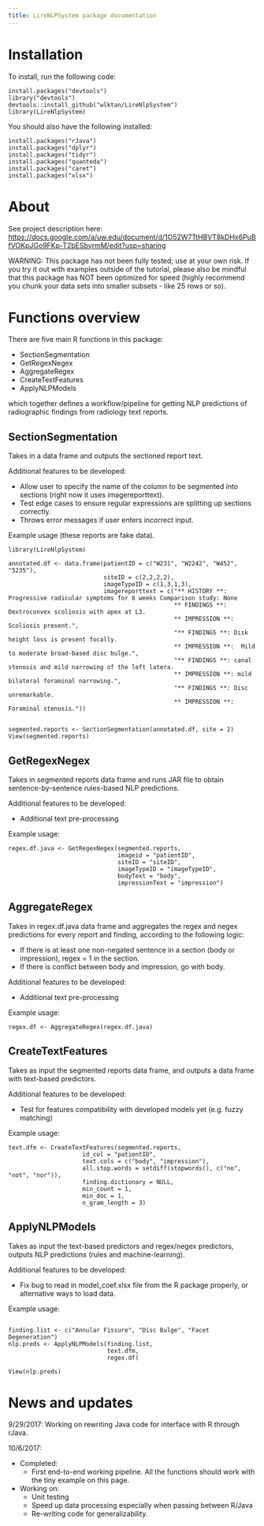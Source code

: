 ```yaml
---
title: LireNLPSystem package documentation
---
```


# Installation

To install, run the following code:
```{r installation}
install.packages("devtools")
library("devtools")
devtools::install_github("wlktan/LireNlpSystem")
library(LireNlpSystem)
```

You should also have the following installed:
```{r}
install.packages("rJava")
install.packages("dplyr")
install.packages("tidyr")
install.packages("quanteda")
install.packages("caret")
install.packages("xlsx")

```
# About

See project description here: https://docs.google.com/a/uw.edu/document/d/1O52W7TtHBVT8kDHx6PuBfVOKpJGo9FKp-T2bESbyrmM/edit?usp=sharing

WARNING: This package has not been fully tested; use at your own risk. If you try it out with examples outside of the tutorial, please also be mindful that this package has NOT been optimized for speed (highly recommend you chunk your data sets into smaller subsets - like 25 rows or so).

# Functions overview

There are five main R functions in this package:  

* SectionSegmentation
* GetRegexNegex
* AggregateRegex
* CreateTextFeatures
* ApplyNLPModels

which together defines a workflow/pipeline for getting NLP predictions of radiographic findings from radiology text reports.

## SectionSegmentation
Takes in a data frame and outputs the sectioned report text.

Additional features to be developed:
* Allow user to specify the name of the column to be segmented into sections (right now it uses imagereporttext).
* Test edge cases to ensure regular expressions are splitting up sections correctly.
* Throws error messages if user enters incorrect input.

Example usage (these reports are fake data).
```{r section_segmentation}
library(LireNlpSystem)

annotated.df <- data.frame(patientID = c("W231", "W2242", "W452", "5235"),
                           siteID = c(2,2,2,2),
                           imageTypeID = c(1,3,1,3),
                           imagereporttext = c("** HISTORY **: Progressive radicular symptoms for 8 weeks Comparison study: None 
                                               ** FINDINGS **: Dextroconvex scoliosis with apex at L3. 
                                               ** IMPRESSION **: Scoliosis present.",
                                               "** FINDINGS **: Disk height loss is present focally. 
                                               ** IMPRESSION **:  Mild to moderate broad-based disc bulge.",
                                               "** FINDINGS **: canal stenosis and mild narrowing of the left latera. 
                                               ** IMPRESSION **: mild bilateral foraminal narrowing.",
                                               "** FINDINGS **: Disc unremarkable. 
                                               ** IMPRESSION **:  Foraminal stenosis."))


segmented.reports <- SectionSegmentation(annotated.df, site = 2)
View(segmented.reports)

```

## GetRegexNegex
Takes in segmented reports data frame and runs JAR file to obtain sentence-by-sentence rules-based NLP predictions.

Additional features to be developed:
* Additional text pre-processing

Example usage:
```{r get_regex_negex}
regex.df.java <- GetRegexNegex(segmented.reports,
                               imageid = "patientID",
                               siteID = "siteID",
                               imageTypeID = "imageTypeID",
                               bodyText = "body",
                               impressionText = "impression")
```

## AggregateRegex
Takes in regex.df.java data frame and aggregates the regex and negex predictions for every report and finding, according to the following logic:  
* If there is at least one non-negated sentence in a section (body or impression), regex = 1 in the section.
* If there is conflict between body and impression, go with body.

Additional features to be developed:
* Additional text pre-processing

Example usage:

```{r aggregate_regex}
regex.df <- AggregateRegex(regex.df.java) 

```

## CreateTextFeatures

Takes as input the segmented reports data frame, and outputs a data frame with text-based predictors. 

Additional features to be developed:
* Test for features compatibility with developed models yet (e.g. fuzzy matching)

Example usage:
```{r create_text_features}
text.dfm <- CreateTextFeatures(segmented.reports,  
                     id_col = "patientID", 
                     text.cols = c("body", "impression"),
                     all.stop.words = setdiff(stopwords(), c("no", "not", "nor")),
                     finding.dictionary = NULL,
                     min_count = 1,
                     min_doc = 1,
                     n_gram_length = 3)
```

## ApplyNLPModels

Takes as input the text-based predictors and regex/negex predictors, outputs NLP predictions (rules and machine-learning).

Additional features to be developed:
* Fix bug to read in model_coef.xlsx file from the R package properly, or alternative ways to load data.


Example usage:
```{r apply_nlp_models}

finding.list <- c("Annular Fissure", "Disc Bulge", "Facet Degeneration")
nlp.preds <- ApplyNLPModels(finding.list, 
                            text.dfm, 
                            regex.df)
                            
View(nlp.preds)
```


# News and updates
9/29/2017: Working on rewriting Java code for interface with R through rJava.

10/6/2017: 
* Completed:  
  + First end-to-end working pipeline. All the functions should work with the tiny example on this page. 
* Working on:  
  + Unit testing
  + Speed up data processing especially when passing between R/Java
  + Re-writing code for generalizability.

